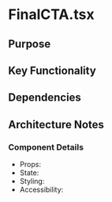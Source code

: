 # FinalCTA.tsx

## Purpose

## Key Functionality

## Dependencies

## Architecture Notes

### Component Details
- Props: 
- State: 
- Styling: 
- Accessibility: 
